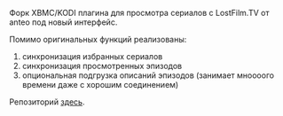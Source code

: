 
Форк XBMC/KODI плагина для просмотра сериалов с LostFilm.TV от anteo под новый интерфейс.

Помимо оригинальных функций реализованы:
1) синхронизация избранных сериалов
2) синхронизация просмотренных эпизодов
3) опциональная подгрузка описаний эпизодов (занимает мноооого времени даже с хорошим соединением)

Репозиторий [здесь](https://github.com/winnipeg8/xbmc.repository/blob/master/repository.winnipeg8/repository.winnipeg8-0.0.1.zip).
